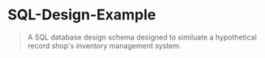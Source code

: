 # SQL-Design-Example
>A SQL database design schema designed to similuate a hypothetical record shop's inventory management system.
